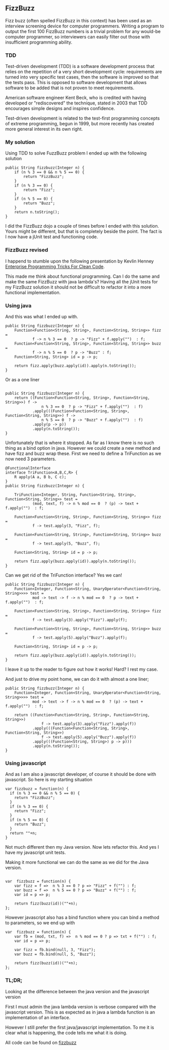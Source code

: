 ## FizzBuzz

Fizz buzz (often spelled FizzBuzz in this context) has been used as an interview screening device for computer programmers. Writing a program to output the first 100 FizzBuzz numbers is a trivial problem for any would-be computer programmer, so interviewers can easily filter out those with insufficient programming ability.

### TDD
Test-driven development (TDD) is a software development process that relies on the repetition of a very short development cycle: requirements are turned into very specific test cases, then the software is improved so that the tests pass. This is opposed to software development that allows software to be added that is not proven to meet requirements.

American software engineer Kent Beck, who is credited with having developed or "rediscovered" the technique, stated in 2003 that TDD encourages simple designs and inspires confidence.

Test-driven development is related to the test-first programming concepts of extreme programming, begun in 1999, but more recently has created more general interest in its own right.

### My solution

Using TDD to solve FuzzBuzz problem I ended up with the following solution

```code
public String fizzbuzz(Integer n) {
    if (n % 3 == 0 && n % 5 == 0) {
        return "FizzBuzz";
    }
    if (n % 3 == 0) {
        return "Fizz";
    }
    if (n % 5 == 0) {
        return "Buzz";
    }
    return n.toString();
}
```

I did the FizzBuzz dojo a couple of times before I ended with this solution. Yours might be different, but that is completely beside the point. The fact is I now have a jUnit test and functioning code.

### FizzBuzz revised

I happend to stumble upon the following presentation by Kevlin Henney [Enterprise Programming Tricks For Clean Code](https://youtu.be/dC9vdQkU-xI).

This made me think about functional programming. Can I do the same and make the same FizzBuzz with java lambda's? Having all the jUnit tests for my FizzBuzz solution it should not be difficult to refactor it into a more functional implementation.

### Using java

And this was what I ended up with.

```code
public String fizzbuzz(Integer n) {
    Function<Function<String, String>, Function<String, String>> fizz =
            f -> n % 3 == 0  ? p -> "Fizz" + f.apply("")  : f;
    Function<Function<String, String>, Function<String, String>> buzz =
            f -> n % 5 == 0  ? p -> "Buzz" : f;
    Function<String, String> id = p -> p;

    return fizz.apply(buzz.apply(id)).apply(n.toString());
}
```

Or as a one liner

```code

public String fizzbuzz(Integer n) {
    return ((Function<Function<String, String>, Function<String, String>>) f ->  
                n % 3 == 0  ? p -> "Fizz" + f.apply("")  : f)
            .apply(((Function<Function<String, String>, Function<String, String>>) f ->  
                n % 5 == 0  ? p -> "Buzz" + f.apply("")  : f)
            .apply(p -> p))
            .apply(n.toString());
}

```

Unfortunately that is where it stopped. As far as I know there is no such thing as a bind option in java.
However we could create a new method and have fizz and buzz wrap these. First we need to define a TriFunction as we now need 3 parameters.

```code
@FunctionalInterface
interface TriFunction<A,B,C,R> {
    R apply(A a, B b, C c);
}    
public String fizzbuzz(Integer n) {

    TriFunction<Integer, String, Function<String, String>, Function<String, String>> test =
            (mod, text, f) -> n % mod == 0  ? (p) -> text + f.apply("")  : f;

    Function<Function<String, String>, Function<String, String>> fizz =
            f -> test.apply(3, "Fizz", f);

    Function<Function<String, String>, Function<String, String>> buzz =
            f -> test.apply(5, "Buzz", f);

    Function<String, String> id = p -> p;

    return fizz.apply(buzz.apply(id)).apply(n.toString());
}    
```
Can we get rid of the TriFunction interface? Yes we can!

```code
public String fizzbuzz(Integer n) {
    Function<Integer, Function<String, UnaryOperator<Function<String, String>>>> test =
            mod -> text -> f -> n % mod == 0  ? p -> text + f.apply("")  : f;

    Function<Function<String, String>, Function<String, String>> fizz =
            f -> test.apply(3).apply("Fizz").apply(f);

    Function<Function<String, String>, Function<String, String>> buzz =
            f -> test.apply(5).apply("Buzz").apply(f);

    Function<String, String> id = p -> p;

    return fizz.apply(buzz.apply(id)).apply(n.toString());
}
```

I leave it up to the reader to figure out how it works! Hard? I rest my case.

And just to drive my point home, we can do it with almost a one liner;

```code
public String fizzbuzz(Integer n) {
    Function<Integer, Function<String, UnaryOperator<Function<String, String>>>> test =
            mod -> text -> f -> n % mod == 0  ? (p) -> text + f.apply("")  : f;

    return ((Function<Function<String, String>, Function<String, String>>)
                f -> test.apply(3).apply("Fizz").apply(f))
            .apply(((Function<Function<String, String>, Function<String, String>>)
                f -> test.apply(5).apply("Buzz").apply(f))
            .apply(((Function<String, String>) p -> p)))
            .apply(n.toString());
}    

```

### Using javascript

And as I am also a javascript developer, of course it should be done with javascript. So here is my starting situation

```code
var fizzbuzz = function(n) {
  if (n % 3 == 0 && n % 5 == 0) {
    return "FizzBuzz";
  }
  if (n % 3 == 0) {
    return "Fizz";
  }
  if (n % 5 == 0) {
    return "Buzz";
  }
  return ""+n;
}
```

Not much different then my Java version. Now lets refactor this. And yes I have my javascript unit tests.

Making it more functional we can do the same as we did for the Java version.

```code

var  fizzbuzz = function(n) {
    var fizz = f =>  n % 3 == 0 ? p => "Fizz" + f("") : f;
    var buzz = f =>  n % 5 == 0 ? p => "Buzz" + f("") : f;
    var id = p => p;

    return fizz(buzz(id))(""+n);
};

```

However javascript also has a bind function where you can bind a method to parameters, so we end up with

```code
var  fizzbuzz = function(n) {
    var fb = (mod, txt, f) =>  n % mod == 0 ? p => txt + f("") : f;
    var id = p => p;

    var fizz = fb.bind(null, 3, "Fizz");
    var buzz = fb.bind(null, 5, "Buzz");

    return fizz(buzz(id))(""+n);
};
```

### TL;DR;

Looking at the difference between the java version and the javascript version

First I must admin the java lambda version is verbose compared with the javascript version. This is as expected as in java a lambda function is an implementation of an interface. 

However I still prefer the first java/javascript implementation. To me it is clear what is happening, the code tells me what it is doing.


All code can be found on [fizzbuzz](https://gitlab.com/pnmtjonahen/fizzbuzz.git)
